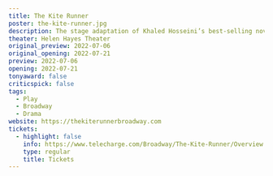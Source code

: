 ```yaml
---
title: The Kite Runner
poster: the-kite-runner.jpg
description: The stage adaptation of Khaled Hosseini’s best-selling novel arrives on Broadway.
theater: Helen Hayes Theater
original_preview: 2022-07-06
original_opening: 2022-07-21
preview: 2022-07-06
opening: 2022-07-21
tonyaward: false
criticspick: false
tags: 
  - Play
  - Broadway
  - Drama
website: https://thekiterunnerbroadway.com
tickets:
  - highlight: false
    info: https://www.telecharge.com/Broadway/The-Kite-Runner/Overview
    type: regular
    title: Tickets
---
```


